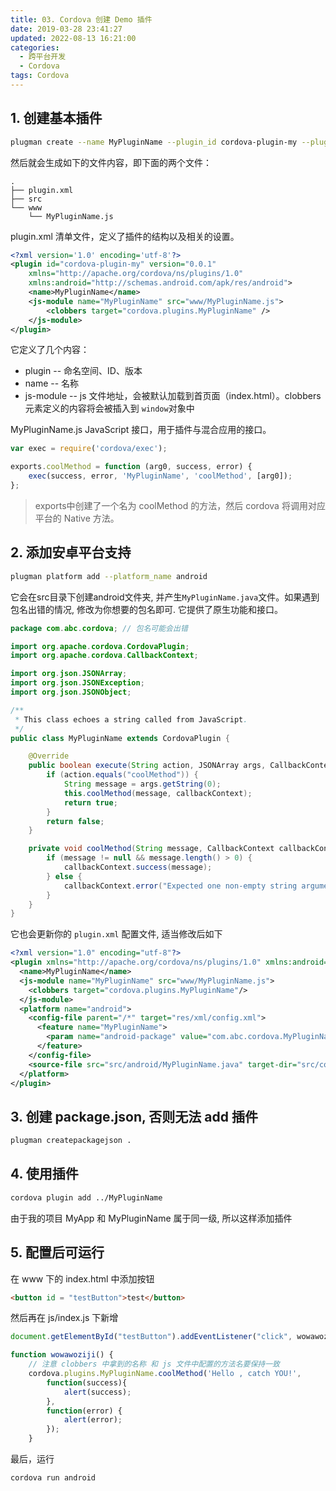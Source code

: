 ```yaml
---
title: 03. Cordova 创建 Demo 插件
date: 2019-03-28 23:41:27
updated: 2022-08-13 16:21:00
categories:
  - 跨平台开发
  - Cordova
tags: Cordova
---
```


## 1. 创建基本插件

```sh
plugman create --name MyPluginName --plugin_id cordova-plugin-my --plugin_version 0.0.1
```

然后就会生成如下的文件内容，即下面的两个文件：

```text
.
├── plugin.xml
├── src
└── www
    └── MyPluginName.js
```

plugin.xml 清单文件，定义了插件的结构以及相关的设置。

```xml
<?xml version='1.0' encoding='utf-8'?>
<plugin id="cordova-plugin-my" version="0.0.1"
    xmlns="http://apache.org/cordova/ns/plugins/1.0"
    xmlns:android="http://schemas.android.com/apk/res/android">
    <name>MyPluginName</name>
    <js-module name="MyPluginName" src="www/MyPluginName.js">
        <clobbers target="cordova.plugins.MyPluginName" />
    </js-module>
</plugin>
```

它定义了几个内容：

* plugin -- 命名空间、ID、版本
* name -- 名称
* js-module -- js 文件地址，会被默认加载到首页面（index.html）。clobbers 元素定义的内容将会被插入到 `window`对象中

MyPluginName.js JavaScript 接口，用于插件与混合应用的接口。

```javascript
var exec = require('cordova/exec');

exports.coolMethod = function (arg0, success, error) {
    exec(success, error, 'MyPluginName', 'coolMethod', [arg0]);
};
```

> exports中创建了一个名为 coolMethod 的方法，然后 cordova 将调用对应平台的 Native 方法。

## 2. 添加安卓平台支持

```sh
plugman platform add --platform_name android
```

它会在src目录下创建android文件夹, 并产生`MyPluginName.java`文件。如果遇到包名出错的情况, 修改为你想要的包名即可. 它提供了原生功能和接口。

```java
package com.abc.cordova; // 包名可能会出错

import org.apache.cordova.CordovaPlugin;
import org.apache.cordova.CallbackContext;

import org.json.JSONArray;
import org.json.JSONException;
import org.json.JSONObject;

/**
 * This class echoes a string called from JavaScript.
 */
public class MyPluginName extends CordovaPlugin {

    @Override
    public boolean execute(String action, JSONArray args, CallbackContext callbackContext) throws JSONException {
        if (action.equals("coolMethod")) {
            String message = args.getString(0);
            this.coolMethod(message, callbackContext);
            return true;
        }
        return false;
    }

    private void coolMethod(String message, CallbackContext callbackContext) {
        if (message != null && message.length() > 0) {
            callbackContext.success(message);
        } else {
            callbackContext.error("Expected one non-empty string argument.");
        }
    }
}
```

它也会更新你的 `plugin.xml` 配置文件, 适当修改后如下

```xml
<?xml version="1.0" encoding="utf-8"?>
<plugin xmlns="http://apache.org/cordova/ns/plugins/1.0" xmlns:android="http://schemas.android.com/apk/res/android" id="cordova-plugin-my" version="0.0.1">
  <name>MyPluginName</name>
  <js-module name="MyPluginName" src="www/MyPluginName.js">
    <clobbers target="cordova.plugins.MyPluginName"/>
  </js-module>
  <platform name="android">
    <config-file parent="/*" target="res/xml/config.xml">
      <feature name="MyPluginName">
        <param name="android-package" value="com.abc.cordova.MyPluginName"/>
      </feature>
    </config-file>
    <source-file src="src/android/MyPluginName.java" target-dir="src/com/abc/cordova"/>
  </platform>
</plugin>
```

## 3. 创建 package.json, 否则无法 add 插件

```bash
plugman createpackagejson .
```

## 4. 使用插件

```bash
cordova plugin add ../MyPluginName
```

由于我的项目 MyApp 和 MyPluginName 属于同一级, 所以这样添加插件

## 5. 配置后可运行

在 www 下的 index.html 中添加按钮

```html
<button id = "testButton">test</button>
```

然后再在 js/index.js 下新增

```js
document.getElementById("testButton").addEventListener("click", wowawoziji);

function wowawoziji() {
    // 注意 clobbers 中拿到的名称 和 js 文件中配置的方法名要保持一致
    cordova.plugins.MyPluginName.coolMethod('Hello , catch YOU!',
        function(success){
            alert(success);
        },
        function(error) {
            alert(error);
        });
    }
```

最后，运行

```sh
cordova run android
```
